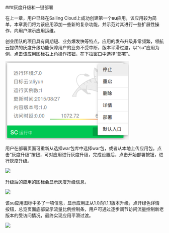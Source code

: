 ###灰度升级和一键部署


在上一章，用户已经在Sailing Cloud上成功创建第一个**su**应用，该应用较为简单，本章我们将为该应用添加一些新的复杂功能，并示范对其进行一些扩展性操作，向用户演示应用运维。

创业团队的项目具有周期短、业务爆发快等特点，应用的发布升级非常频繁，领航云提供的灰度升级功能保障用户的业务不受中断，版本平滑过渡，以“su”应用为例，点击该应用图标右上角操作按钮，在下拉窗口中选择“部署”。

![](9.png)


用户在部署页面可重新从选择war包库中选择war包，或者从本地上传应用包。点击“灰度升级”按钮，可对应用进行灰度升级，完成设置后，点击开始部署按钮，进行灰度升级。

![](10.png)


升级后的应用的图标会显示灰度升级信息，

![](12.png)

 
该su应用图标中多了一项信息，显示应用正从1.0向1.1.1版本升级，点开绿色详情按钮，总览页面底部显示流量比例控制条，用户可通过逐步调节访问流量控制新老版本的受访问情况，最终实现应用平滑过渡。

![](13.png)